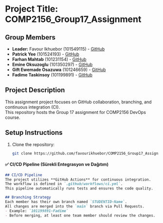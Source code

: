 # Project Title: COMP2156_Group17_Assignment

## Group Members
- **Leader:** Favour Ikhuebor (101549115) - [GitHub](https://github.com/favourikhuebor)
- **Patrick Yee** (101524193) - [GitHub](https://github.com/Patrick3199)
- **Farhan Mahtab** (101231154) - [GitHub](https://github.com/farhanmahtab58)
- **Emine Oksuzoglu** (101350297) - [GitHub](https://github.com/Emine-Okszgl)
- **Gift Ewemade Osazuwa** (101246659) - [GitHub](https://github.com/Giftomos475)
- **Fadime Taskinsoy** (101199891) - [GitHub](https://github.com/FadimeTaskinsoy)

## Project Description
This assignment project focuses on GitHub collaboration, branching, and continuous integration (CI).  
This repository hosts the Group 17 assignment for COMP2156 DevOps course.

## Setup Instructions
1. Clone the repository:
   ```bash
   git clone https://github.com/favourikhuebor/COMP2156_Group17_Assignment.git

#### **✅ CI/CD Pipeline (Sürekli Entegrasyon ve Dağıtım)**
```md
## CI/CD Pipeline
The project utilizes **GitHub Actions** for continuous integration.  
The workflow is defined in `.github/workflows/ci.yml`.  
This pipeline automatically runs tests and ensures the code quality.

## Branching Strategy
Each member has their own branch named `STUDENTID-Name`.  
All changes are merged into the `main` branch via Pull Requests.  
- Example: `101199891-Fadime`
- Before merging, at least one team member should review the changes.
